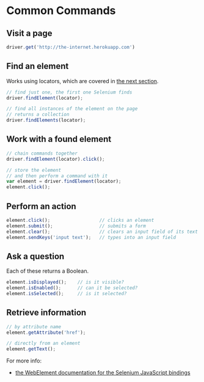 # Common Commands

## Visit a page

```javascript
driver.get('http://the-internet.herokuapp.com')
```

## Find an element

Works using locators, which are covered in [the next section](#chapter4).

```javascript
// find just one, the first one Selenium finds
driver.findElement(locator);

// find all instances of the element on the page
// returns a collection
driver.findElements(locator);
```

## Work with a found element

```javascript
// chain commands together
driver.findElement(locator).click();

// store the element
// and then perform a command with it
var element = driver.findElement(locator);
element.click();
```

## Perform an action

```javascript
element.click();                  // clicks an element
element.submit();                 // submits a form
element.clear();                  // clears an input field of its text
element.sendKeys('input text');   // types into an input field
```

## Ask a question

Each of these returns a Boolean.

```javascript
element.isDisplayed();    // is it visible?
element.isEnabled();      // can it be selected?
element.isSelected();     // is it selected?
```

## Retrieve information

```javascript
// by attribute name
element.getAttribute('href');

// directly from an element
element.getText();
```

For more info:

+ [the WebElement documentation for the Selenium JavaScript bindings](http://seleniumhq.github.io/selenium/docs/api/javascript/module/selenium-webdriver/lib/webdriver_exports_WebElement.html)


